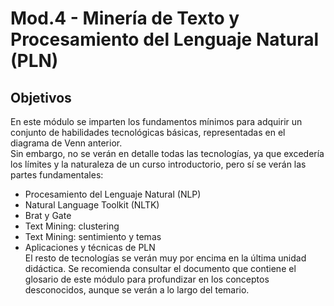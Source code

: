# Mod.4 - Minería de Texto y Procesamiento del Lenguaje Natural (PLN) #
## Objetivos ##
En este módulo se imparten los fundamentos mínimos para adquirir un conjunto de habilidades tecnológicas básicas, representadas en el diagrama de Venn anterior.  
Sin embargo, no se verán en detalle todas las tecnologías, ya que excedería los límites y la naturaleza de un curso introductorio, pero sí se verán las partes fundamentales:  
* Procesamiento del Lenguaje Natural (NLP)  
* Natural Language Toolkit (NLTK)  
* Brat y Gate
* Text Mining: clustering
* Text Mining: sentimiento y temas
* Aplicaciones y técnicas de PLN  
El resto de tecnologías se verán muy por encima en la última unidad didáctica. 
Se recomienda consultar el documento que contiene el glosario de este módulo para profundizar en los conceptos desconocidos, aunque se verán a lo largo del temario.
